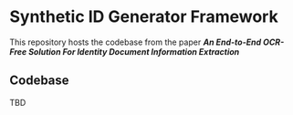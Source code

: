 # Synthetic ID Generator Framework

This repository hosts the codebase from the paper ***An End-to-End OCR-Free Solution For Identity Document Information
Extraction***

## Codebase
TBD
